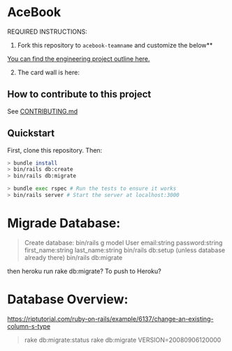 # AceBook

REQUIRED INSTRUCTIONS:

1. Fork this repository to `acebook-teamname` and customize
the below**

[You can find the engineering project outline here.](https://github.com/makersacademy/course/tree/master/engineering_projects/rails)

2. The card wall is here: <please update>

## How to contribute to this project
See [CONTRIBUTING.md](CONTRIBUTING.md)

## Quickstart

First, clone this repository. Then:

```bash
> bundle install
> bin/rails db:create
> bin/rails db:migrate

> bundle exec rspec # Run the tests to ensure it works
> bin/rails server # Start the server at localhost:3000
```

# Migrade Database:

> Create database:
bin/rails g model User email:string password:string first_name:string last_name:string 
bin/rails db:setup (unless database already there)
bin/rails db:migrate

then heroku run rake db:migrate? To push to Heroku?


# Database Overview:
https://riptutorial.com/ruby-on-rails/example/6137/change-an-existing-column-s-type
> rake db:migrate:status
> rake db:migrate VERSION=20080906120000
